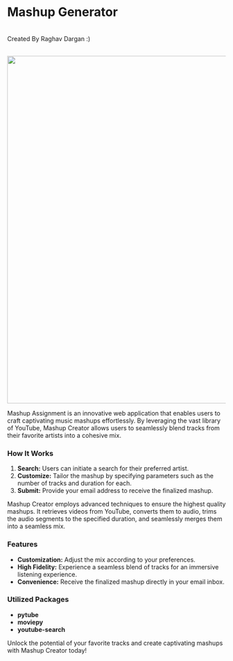 # Mashup Generator
<br>
Created By Raghav Dargan :)
<br>
<br>
<p align="center">
  <img src="assets/screenshot.png" width="800">
</p>

Mashup Assignment is an innovative web application that enables users to craft captivating music mashups effortlessly. By leveraging the vast library of YouTube, Mashup Creator allows users to seamlessly blend tracks from their favorite artists into a cohesive mix.

### How It Works

1. **Search:** Users can initiate a search for their preferred artist.
2. **Customize:** Tailor the mashup by specifying parameters such as the number of tracks and duration for each.
3. **Submit:** Provide your email address to receive the finalized mashup.

Mashup Creator employs advanced techniques to ensure the highest quality mashups. It retrieves videos from YouTube, converts them to audio, trims the audio segments to the specified duration, and seamlessly merges them into a seamless mix.

### Features

- **Customization:** Adjust the mix according to your preferences.
- **High Fidelity:** Experience a seamless blend of tracks for an immersive listening experience.
- **Convenience:** Receive the finalized mashup directly in your email inbox.

### Utilized Packages

- **pytube**
- **moviepy**
- **youtube-search**

Unlock the potential of your favorite tracks and create captivating mashups with Mashup Creator today!
